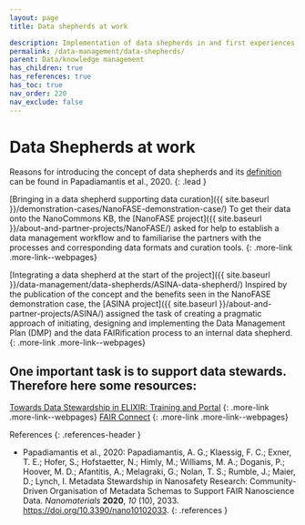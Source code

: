 ```yaml
---
layout: page
title: Data shepherds at work

description: Implementation of data shepherds in and first experiences from EU projects 
permalink: /data-management/data-shepherds/
parent: Data/knowledge management
has_children: true
has_references: true
has_toc: true
nav_order: 220
nav_exclude: false
---
```


# Data Shepherds at work

Reasons for introducing the concept of data shepherds and its [definition]({{site.baseurl}}/data-management/roles/) can be found in Papadiamantis et al., 2020.
{: .lead }

[Bringing in a data shepherd supporting data curation]({{ site.baseurl }}/demonstration-cases/NanoFASE-demonstration-case/)
To get their data onto the NanoCommons KB, the [NanoFASE project]({{ site.baseurl }}/about-and-partner-projects/NanoFASE/) asked for help to establish a data management workflow and to familiarise the partners with the processes and corresponding data formats and curation tools.
{: .more-link .more-link--webpages}

[Integrating a data shepherd at the start of the project]({{ site.baseurl }}/data-management/data-shepherds/ASINA-data-shepherd/)
Inspired by the publication of the concept and the benefits seen in the NanoFASE demonstration case, the [ASINA project]({{ site.baseurl }}/about-and-partner-projects/ASINA/) assigned the task of creating a pragmatic approach of initiating, designing and implementing the Data Management Plan (DMP) and the data FAIRification process to an internal data shepherd.
{: .more-link .more-link--webpages}

## One important task is to support data stewards. Therefore here some resources:
[Towards Data Stewardship in ELIXIR: Training and Portal](https://elixir-europe.org/internal-projects/commissioned-services/towards-data-stewardship)
{: .more-link .more-link--webpages}
[FAIR Connect](https://fairconnect.pro/)
{: .more-link .more-link--webpages}


References
{: .references-header }
- Papadiamantis et al., 2020: Papadiamantis, A. G.; Klaessig, F. C.; Exner, T. E.; Hofer, S.; Hofstaetter, N.; Himly, M.; Williams, M. A.; Doganis, P.; Hoover, M. D.; Afantitis, A.; Melagraki, G.; Nolan, T. S.; Rumble, J.; Maier, D.; Lynch, I. Metadata Stewardship in Nanosafety Research: Community-Driven Organisation of Metadata Schemas to Support FAIR Nanoscience Data. <i>Nanomaterials</i> <b>2020</b>, <i>10</i> (10), 2033. <a href="https://doi.org/10.3390/nano10102033">https://doi.org/10.3390/nano10102033</a>.
{: .references }
